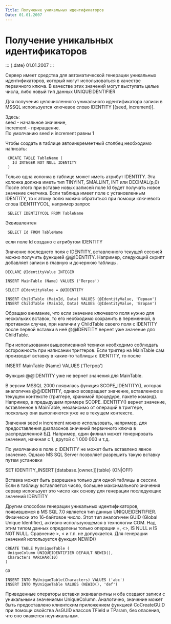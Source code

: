 ```yaml
---
Title: Получение уникальных идентификаторов
Date: 01.01.2007
---
```



Получение уникальных идентификаторов
====================================

::: {.date}
01.01.2007
:::

Сервер имеет средства для автоматической генерации уникальных
идентификаторов, который могут использоваться в качестве первичного
ключа. В качестве этих значений могут выступать целые числа, либо новый
тип данных UNIQUEIDENTIFIER

Для получения целочисленного уникального идентификатора записи в MSSQL
используется ключевое слово IDENTITY [(seed, increment)].

Здесь:  
seed - начальное значение,  
increment - приращение.  
По умолчанию seed и increment равны 1

Чтобы создать в таблице автоинкрементный столбец необходимо написать:

     CREATE TABLE TableName (
       Id INTEGER NOT NULL IDENTITY
     )

Только одна колонка в таблице может иметь атрибут IDENTITY. Эта колонка
должна иметь тип  TINYINT, SMALLINT, INT или DECIMAL(p,0) После этого
при вставке новых записей поле Id будет получать новое значение
счетчика. Если таблица имеет поле с установленным IDENTITY, то к этому
полю можно обратиться при помощи ключевого слова IDENTITYCOL, например
запрос

     SELECT IDENTITYCOL FROM TableName

Эквивалентен

     SELECT Id FROM TableName

если поле Id создано с атрибутом IDENTITY

Значение последнего поля с IDENTITY, вставленного текущей сессией можно
получить функцией @@IDENTITY. Например, следующий скрипт добавляет
записи в главную и дочернюю таблицы.

    DECLARE @IdentityValue INTEGER

    INSERT MainTable (Name) VALUES ('Петров')

    SELECT @IdentityValue = @@IDENTITY

    INSERT ChildTable (MainId, Data) VALUES (@IdentityValue, 'Первая')
    INSERT ChildTable (MainId, Data) VALUES (@IdentityValue, 'Вторая')

Обращаю внимание, что если значение ключевого поля нужно для нескольких
вставок, то его необходимо сохранить в переменной, в противном случае,
при наличии у ChildTable своего поля с IDENTITY после первой вставки в
неё @@IDENTITY вернет уже значение для ChildTable.

При использовании вышеописанной техники необходимо соблюдать
осторожность при написании триггеров. Если триггер на MainTable сам
производит вставку в какие-то таблицы с IDENTITY, то после

INSERT MainTable (Name) VALUES (\'Петров\')

Функция @@IDENTITY уже не вернет значения для MainTable.

В версии MSSQL 2000 появилась функция SCOPE\_IDENTITY(), которая
аналогична @@IDENTITY, однако возвращает значение, вставленное в
текущем контексте (триггере, хранимой процедуре, пакете команд).
Например, в предыдущем примере SCOPE\_IDENTITY() вернет значение,
вставленное в MainTable, независимо от операций в триггере, поскольку
они выполняются уже не в текущем контексте.

Значения seed и increment можно использовать, например, для
предоставления диапазонов значений первичного ключа в распределенной БД.
Например, один филиал может генерировать значения, начиная с 1, другой с
1 000 000 и т.д.

По умолчанию в поле с IDENTITY не может быть вставлено явное значение.
Однако MS SQL Server позволяет разрешить такую вставку путем установки

SET IDENTITY\_INSERT [database.[owner.]]{table} {ON\|OFF}

Вставка может быть разрешена только для одной таблицы в сессии. Если в
таблицу вставляется число, большее максимального значения сервер
использует это число как основу для генерации последующих значений
IDENTITY

Другим способом генерации уникальных идентификаторов, появившемся в MS
SQL 7.0 является тип данных UNIQUEIDENTIFIER. Физически это 16-байтовое
число. Этот тип аналогичен GUID (Global Unique Identifier), активно
использующемся в технологии COM. Над этим типом данных определены только
операции =, \<\>, IS NULL и IS NOT NULL. Сравнение \>, \< и т.п. не
допускается. Для генерации значений используется функция NEWID()

    CREATE TABLE MyUniqueTable (
     UniqueColumn UNIQUEIDENTIFIER DEFAULT NEWID(),
     Characters VARCHAR(10)
    )

    GO

    INSERT INTO MyUniqueTable(Characters) VALUES ('abc')
    INSERT INTO MyUniqueTable VALUES (NEWID(), 'def')

Приведенные операторы вставки эквивалентны и оба создают записи с
уникальными значениями UniqueColumn. Аналогично, значение может быть
предоставлено клиентским приложением функцией CoCreateGUID при помощи
свойства AsGUID классов TField и TParam, без опасения, что оно окажется
неуникальным.
